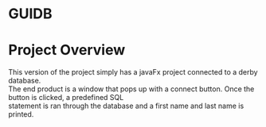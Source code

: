 # GUIDB
<h1>Project Overview</h1>
<p>This version of the project simply has a javaFx project connected to a derby database. <br/> 
The end product is a window that pops up with a connect button. Once the button is clicked, a predefined SQL <br/>
statement is ran through the database and a first name and last name is printed. </p>
